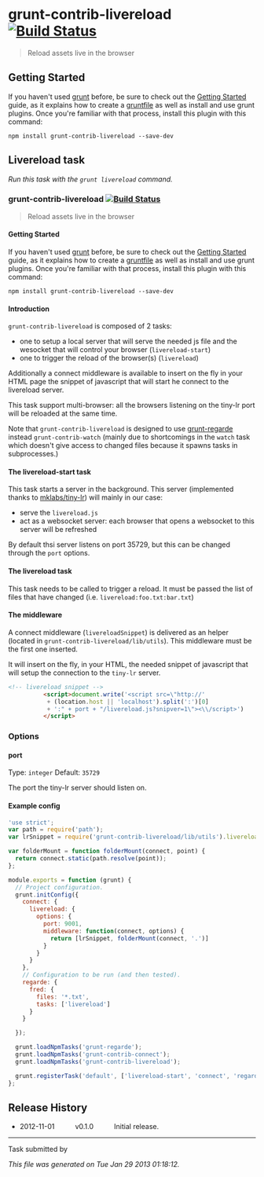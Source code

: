 # grunt-contrib-livereload [![Build Status](https://secure.travis-ci.org/gruntjs/grunt-contrib-livereload.png?branch=master)](http://travis-ci.org/gruntjs/grunt-contrib-livereload)

> Reload assets live in the browser


## Getting Started
If you haven't used [grunt][] before, be sure to check out the [Getting Started][] guide, as it explains how to create a [gruntfile][Getting Started] as well as install and use grunt plugins. Once you're familiar with that process, install this plugin with this command:

```shell
npm install grunt-contrib-livereload --save-dev
```

[grunt]: http://gruntjs.com/
[Getting Started]: https://github.com/gruntjs/grunt/blob/devel/docs/getting_started.md


## Livereload task
_Run this task with the `grunt livereload` command._

### grunt-contrib-livereload [![Build Status](https://secure.travis-ci.org/gruntjs/grunt-contrib-livereload.png?branch=master)](http://travis-ci.org/gruntjs/grunt-contrib-livereload)

> Reload assets live in the browser

#### Getting Started
If you haven't used [grunt][] before, be sure to check out the [Getting Started][] guide, as it explains how to create a [gruntfile][Getting Started] as well as install and use grunt plugins. Once you're familiar with that process, install this plugin with this command:

```shell
npm install grunt-contrib-livereload --save-dev
```

[grunt]: http://gruntjs.com/
[Getting Started]: https://github.com/gruntjs/grunt/blob/devel/docs/getting_started.md

#### Introduction

`grunt-contrib-livereload` is composed of 2 tasks:
* one to setup a local server that will serve the needed js file and the wesocket that will control your browser (`livereload-start`)
* one to trigger the reload of the browser(s) (`livereload`)

Additionally a connect middleware is available to insert on the fly in your HTML page the snippet of javascript that will start he connect to the livereload server.

This task support multi-browser: all the browsers listening on the tiny-lr port will be reloaded at the same time.

Note that `grunt-contrib-livereload` is designed to use [grunt-regarde](https://github.com/yeoman/grunt-regarde) instead `grunt-contrib-watch` (mainly due to shortcomings in the `watch` task which doesn't give access to changed files because it spawns tasks in subprocesses.)

#### The livereload-start task

This task starts a server in the background. This server (implemented thanks to [mklabs/tiny-lr](https://github.com/mklabs/tiny-lr)) will mainly in our case:
* serve the `livereload.js`
* act as a websocket server: each browser that opens a websocket to this server will be refreshed

By default thsi server listens on port 35729, but this can be changed through the `port` options.

#### The livereload task
This task needs to be called to trigger a reload. It must be passed the list of files that have changed (i.e. `livereload:foo.txt:bar.txt`)

#### The middleware
A connect middleware (`livereloadSnippet`) is delivered as an helper (located in `grunt-contrib-livereload/lib/utils`). This middleware must be the first one inserted.

It will insert on the fly, in your HTML, the needed snippet of javascript that will setup the connection to the `tiny-lr` server.

```html
<!-- livereload snippet -->
          <script>document.write('<script src=\"http://'
           + (location.host || 'localhost').split(':')[0]
           + ':" + port + "/livereload.js?snipver=1\"><\\/script>')
          </script>
```

### Options

#### port

Type: `integer`
Default: `35729`

The port the tiny-lr server should listen on.

#### Example config

```javascript
'use strict';
var path = require('path');
var lrSnippet = require('grunt-contrib-livereload/lib/utils').livereloadSnippet;

var folderMount = function folderMount(connect, point) {
  return connect.static(path.resolve(point));
};

module.exports = function (grunt) {
  // Project configuration.
  grunt.initConfig({
    connect: {
      livereload: {
        options: {
          port: 9001,
          middleware: function(connect, options) {
            return [lrSnippet, folderMount(connect, '.')]
          }
        }
      }
    },
    // Configuration to be run (and then tested).
    regarde: {
      fred: {
        files: '*.txt',
        tasks: ['livereload']
      }
    }

  });

  grunt.loadNpmTasks('grunt-regarde');
  grunt.loadNpmTasks('grunt-contrib-connect');
  grunt.loadNpmTasks('grunt-contrib-livereload');

  grunt.registerTask('default', ['livereload-start', 'connect', 'regarde']);
};
```



## Release History

 * 2012-11-01   v0.1.0   Initial release.

---

Task submitted by []()

*This file was generated on Tue Jan 29 2013 01:18:12.*
